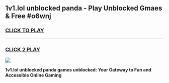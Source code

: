 
## 1v1.lol unblocked panda - Play Unblocked Gmaes & Free #o6wnj
<h3>
<a href="https://news.freeplayer.one?title=1v1.lol_unblocked_panda&ref=03M">CLICK TO PLAY</a></h3>
<hr>

<h3>
<a href="https://news.freeplayer.one?title=1v1.lol_unblocked_panda&ref=03M">CLICK 2 PLAY</a>
  
</h3>

<a href="https://news.freeplayer.one?title=1v1.lol_unblocked_panda&ref=03M"><img src="https://clearcache.store/games.png"></a>


**1v1.lol unblocked panda games unblocked: Your Gateway to Fun and Accessible Online Gaming**
